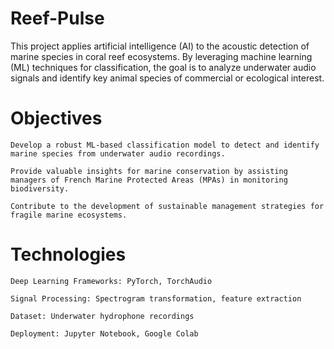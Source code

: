 # Reef-Pulse
This project applies artificial intelligence (AI) to the acoustic detection of marine species in coral reef ecosystems. By leveraging machine learning (ML) techniques for classification, the goal is to analyze underwater audio signals and identify key animal species of commercial or ecological interest.

# Objectives

    Develop a robust ML-based classification model to detect and identify marine species from underwater audio recordings.

    Provide valuable insights for marine conservation by assisting managers of French Marine Protected Areas (MPAs) in monitoring biodiversity.

    Contribute to the development of sustainable management strategies for fragile marine ecosystems.

# Technologies

    Deep Learning Frameworks: PyTorch, TorchAudio

    Signal Processing: Spectrogram transformation, feature extraction

    Dataset: Underwater hydrophone recordings

    Deployment: Jupyter Notebook, Google Colab
